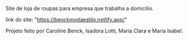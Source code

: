 Site de loja de roupas para empresa que trabalha a domicílio.

link do site: "https://benckmodaestilo.netlify.app/"

Projeto feito por Caroline Benck, Isadora Lotti, Maria Clara e Maria Isabel.